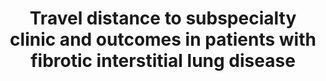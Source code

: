 ---
draft: false
title: 'Travel distance to subspecialty clinic and outcomes in patients with fibrotic interstitial lung disease'
publishDate: 2021-05-25
journal: 'Ann Am Thorac Soc. 2022; 19:20-27'
authors: [Johannson, KA ∙ Lethebe, BC ∙ Assayag, D ∙ et al.]
link: 'https://www.atsjournals.org/doi/citedby/10.1513/AnnalsATS.202102-216OC?role=tab'
---